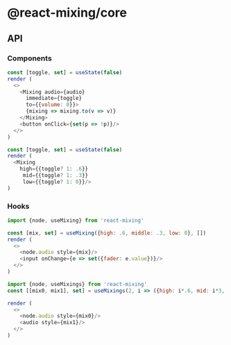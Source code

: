 # @react-mixing/core

## API

### Components
```js
const [toggle, set] = useState(false)
render (
  <>
    <Mixing audio={audio}
      immediate={toggle}
      to={{volume: 0}}>
      {mixing => mixing.to(v => v)}
    </Mixing>
    <button onClick={set(p => !p)}/>
  </>
)
```

```js
const [toggle, set] = useState(false)
render (
  <Mixing
    high={{toggle? 1: .6}}
     mid={{toggle? 1: .3}}
     low={{toggle? 1: 0}}/>
)
```

### Hooks

```js
import {node, useMixing} from 'react-mixing'

const [mix, set] = useMixing({high: .6, middle: .3, low: 0}, [])
render (
  <>
    <node.audio style={mix}/>
    <input onChange={e => set({fader: e.value})}/>
  </>
)
```

```js
import {node, useMixings} from 'react-mixing'
const [[mix0, mix1], set] = useMixings(2, i => ({high: i*.6, mid: i*3, low: i}))

render (
  <>
    <node.audio style={mix0}/>
    <audio style={mix1}/>
  </>
)
```

<!-- ```js
const [hello, setHello] = useState(true)
const [world, setWorld] = useState(false)
const mixing = useMixing({hello, world})

const handleClick = () => {
    setHello(p => !p && mixing !== 'hello')
    setWorld(p => !p && mixing !== 'world')
}

return (
    <button onClick={handleClick}>{mixing}</buttom>
)
``` -->
